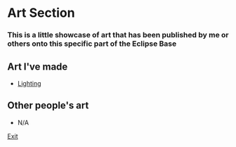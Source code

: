 # Art Section
### This is a little showcase of art that has been published by me or others onto this specific part of the Eclipse Base

## Art I've made
* [Lighting](art/AMnoname1.md)

## Other people's art
* N/A
 

[Exit](README.md)
